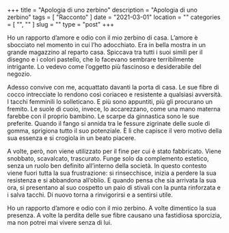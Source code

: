 +++
title = "Apologia di uno zerbino"
description = "Apologia di uno zerbino"
tags = [ "Racconto" ]
date = "2021-03-01"
location = ""
categories = [
  "",
  ""
]
slug = ""
type = "post"
+++

Ho un rapporto d’amore e odio con il mio zerbino di casa. L’amore è sbocciato nel momento in cui l’ho adocchiato. Era in bella mostra in un grande magazzino al reparto casa. Spiccava tra tutti i suoi simili per il disegno e i colori pastello, che lo facevano sembrare terribilmente intrigante. Lo vedevo come l’oggetto più fascinoso e desiderabile del negozio.  

Adesso convive con me, acquattato davanti la porta di casa. Le sue fibre di cocco intrecciate lo rendono così coriaceo e resistente a qualsiasi avversità. I tacchi femminili lo solleticano. E più sono appuntiti, più gli procurano un fremito. Le suole di cuoio, invece, lo accarezzano, come una mano materna farebbe con il proprio bambino. Le scarpe da ginnastica sono le sue preferite. Quando il fango si annida tra le fessure zigrinate delle suole di gomma, sprigiona tutto il suo potenziale. È lì che capisce il vero motivo della sua essenza e si crogiola in un beato piacere. 

A volte, però, non viene utilizzato per il fine per cui è stato fabbricato. Viene snobbato, scavalcato, trascurato. Funge solo da complemento estetico, senza un ruolo ben definito all’interno della società. In questo contesto viene fuori tutta la sua frustrazione: si rinsecchisce, inizia a perdere la sua resistenza e si abbandona all’oblio. E quando pensa che sia arrivata la sua ora, si presentano al suo cospetto un paio di stivali con la punta rinforzata e i salva tacchi. Di nuovo torna a rinvigorirsi e a sentirsi utile.

Ho un rapporto d’amore e odio con il mio zerbino. A volte dimentico la sua presenza. A volte la perdita delle sue fibre causano una fastidiosa sporcizia, ma non potrei mai vivere senza di lui.
